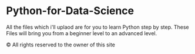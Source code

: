 # Python-for-Data-Science

All the files which i'll uplaod are for you to learn Python step by step. These Files will bring you from a beginner level to an advanced level.


© All rights reserved to the owner of this site
